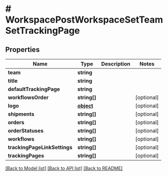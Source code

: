 # # WorkspacePostWorkspaceSetTeamSetTrackingPage

## Properties

Name | Type | Description | Notes
------------ | ------------- | ------------- | -------------
**team** | **string** |  | 
**title** | **string** |  | 
**defaultTrackingPage** | **string** |  | 
**workflowsOrder** | **string[]** |  | [optional] 
**logo** | [**object**](.md) |  | [optional] 
**shipments** | **string[]** |  | [optional] 
**orders** | **string[]** |  | [optional] 
**orderStatuses** | **string[]** |  | [optional] 
**workflows** | **string[]** |  | [optional] 
**trackingPageLinkSettings** | **string[]** |  | [optional] 
**trackingPages** | **string[]** |  | [optional] 

[[Back to Model list]](../../README.md#documentation-for-models) [[Back to API list]](../../README.md#documentation-for-api-endpoints) [[Back to README]](../../README.md)


